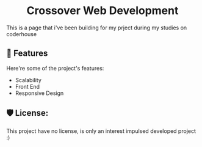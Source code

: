 <h1 align="center" id="title">Crossover Web Development</h1>

<p id="description">This is a page that i've been building for my prject during my studies on coderhouse</p>

  
  
<h2>🧐 Features</h2>

Here're some of the project's features:

*   Scalability
*   Front End
*   Responsive Design

<h2>🛡️ License:</h2>

This project have no license, is only an interest impulsed developed project :)
